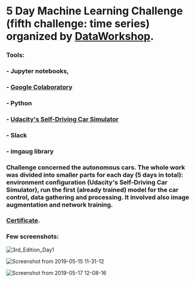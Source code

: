 # 5 Day Machine Learning Challenge (fifth challenge: time series) organized by [DataWorkshop](http://www.dataworkshop.eu/challenge).

### Tools:
### - Jupyter notebooks,
### - [Google Colaboratory](https://colab.research.google.com)
### - Python
### - [Udacity's Self-Driving Car Simulator](https://github.com/udacity/self-driving-car-sim)
### - Slack
### - imgaug library

### Challenge concerned the autonomous cars. The whole work was divided into smaller parts for each day (5 days in total): environment configuration (Udacity's Self-Driving Car Simulator), run the first (already trained) model for the car control, data gathering and processing. It involved also image augmentation and network training.

### [Certificate](https://github.com/WPrendota/DataWorkshop_3rd_Edition/blob/master/certificate_3rd_edition.pdf).

### Few screenshots:
![3rd_Edition_Day1](https://user-images.githubusercontent.com/5718654/63865132-5b51e980-c9b1-11e9-975d-7b9a32db8d30.png)

![Screenshot from 2019-05-15 11-31-12](https://user-images.githubusercontent.com/5718654/63865178-6dcc2300-c9b1-11e9-8eca-2c2737c129d6.png)

![Screenshot from 2019-05-17 12-08-16](https://user-images.githubusercontent.com/5718654/63865197-7290d700-c9b1-11e9-8434-d92468edf2da.png)
